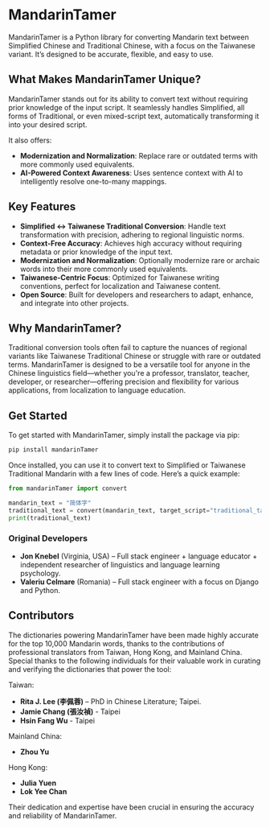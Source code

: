 # MandarinTamer  

MandarinTamer is a Python library for converting Mandarin text between Simplified Chinese and Traditional Chinese, with a focus on the Taiwanese variant. It’s designed to be accurate, flexible, and easy to use.  

## What Makes MandarinTamer Unique?  

MandarinTamer stands out for its ability to convert text without requiring prior knowledge of the input script. It seamlessly handles Simplified, all forms of Traditional, or even mixed-script text, automatically transforming it into your desired script.  

It also offers:  

- **Modernization and Normalization**: Replace rare or outdated terms with more commonly used equivalents.  
- **AI-Powered Context Awareness**: Uses sentence context with AI to intelligently resolve one-to-many mappings.  

## Key Features  

- **Simplified ↔ Taiwanese Traditional Conversion**: Handle text transformation with precision, adhering to regional linguistic norms.  
- **Context-Free Accuracy**: Achieves high accuracy without requiring metadata or prior knowledge of the input text.  
- **Modernization and Normalization**: Optionally modernize rare or archaic words into their more commonly used equivalents.  
- **Taiwanese-Centric Focus**: Optimized for Taiwanese writing conventions, perfect for localization and Taiwanese content.  
- **Open Source**: Built for developers and researchers to adapt, enhance, and integrate into other projects.  

## Why MandarinTamer?  

Traditional conversion tools often fail to capture the nuances of regional variants like Taiwanese Traditional Chinese or struggle with rare or outdated terms. MandarinTamer is designed to be a versatile tool for anyone in the Chinese linguistics field—whether you're a professor, translator, teacher, developer, or researcher—offering precision and flexibility for various applications, from localization to language education.

## Get Started  

To get started with MandarinTamer, simply install the package via pip:

```bash
pip install mandarinTamer
```

Once installed, you can use it to convert text to Simplified or Taiwanese Traditional Mandarin with a few lines of code. Here’s a quick example:

```python
from mandarinTamer import convert

mandarin_text = "简体字"
traditional_text = convert(mandarin_text, target_script="traditional_taiwan")
print(traditional_text)
```

### Original Developers

- **Jon Knebel** (Virginia, USA) – Full stack engineer + language educator + independent researcher of linguistics and language learning psychology.
- **Valeriu Celmare** (Romania) – Full stack engineer with a focus on Django and Python.

## Contributors  

The dictionaries powering MandarinTamer have been made highly accurate for the top 10,000 Mandarin words, thanks to the contributions of professional translators from Taiwan, Hong Kong, and Mainland China. Special thanks to the following individuals for their valuable work in curating and verifying the dictionaries that power the tool:

Taiwan:

- **Rita J. Lee (李佩蓉)** – PhD in Chinese Literature; Taipei.
- **Jamie Chang (張汝禎)** - Taipei
- **Hsin Fang Wu** - Taipei

Mainland China:

- **Zhou Yu**

Hong Kong:

- **Julia Yuen**
- **Lok Yee Chan**

Their dedication and expertise have been crucial in ensuring the accuracy and reliability of MandarinTamer.
